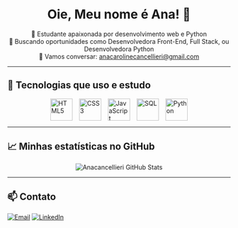 <h1 align="center">Oie, Meu nome é Ana! 👋</h1>

<p align="center">
  🌱 Estudante apaixonada por desenvolvimento web e Python<br>
  🚀 Buscando oportunidades como Desenvolvedora Front-End, Full Stack, ou Desenvolvedora Python<br>
  💬 Vamos conversar: <a href="mailto:anacarolinecancellieri@gmail.com">anacarolinecancellieri@gmail.com</a>
</p>

---

## 🚀 Tecnologias que uso e estudo
<div style="display: flex; gap: 15px; justify-content: center; align-items: center;">
  <img src="https://cdn.jsdelivr.net/gh/devicons/devicon/icons/html5/html5-original.svg" height="50" alt="HTML5" />
  <img src="https://cdn.jsdelivr.net/gh/devicons/devicon/icons/css3/css3-original.svg" height="50" alt="CSS3" />
  <img src="https://cdn.jsdelivr.net/gh/devicons/devicon/icons/javascript/javascript-original.svg" height="50" alt="JavaScript" />
  <img src="https://cdn.jsdelivr.net/gh/devicons/devicon/icons/sqlite/sqlite-original.svg" height="50" alt="SQL" />
  <img src="https://cdn.jsdelivr.net/gh/devicons/devicon/icons/python/python-original.svg" height="50" alt="Python" />
</div>

---

## 📈 Minhas estatísticas no GitHub
<p align="center">
  <img src="https://github-readme-stats.vercel.app/api?username=Anacancellieri&show_icons=true&theme=tokyonight" alt="Anacancellieri GitHub Stats" />
</p>

---

## 📫 Contato

[![Email](https://img.shields.io/badge/-Email-D14836?style=for-the-badge&logo=gmail&logoColor=white)](mailto:anacarolinecancellieri@gmail.com)
[![LinkedIn](https://img.shields.io/badge/-LinkedIn-0A66C2?style=for-the-badge&logo=linkedin&logoColor=white)](https://www.linkedin.com/in/ana-caroline-cancellieri-742b602b8/)





